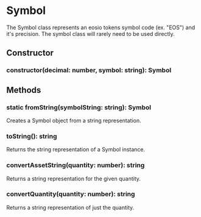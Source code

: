 # Symbol

The Symbol class represents an eosio tokens symbol code (ex. "EOS") and it's precision.  The symbol class will rarely need to be used directly.

## Constructor
### constructor(decimal: number, symbol: string): Symbol

## Methods
### static fromString(symbolString: string): Symbol

Creates a Symbol object from a string representation.

### toString(): string

Returns the string representation of a Symbol instance.

### convertAssetString(quantity: number): string

Returns a string representation for the given quantity.

### convertQuantity(quantity: number): string

Returns a string representation of just the quantity.

